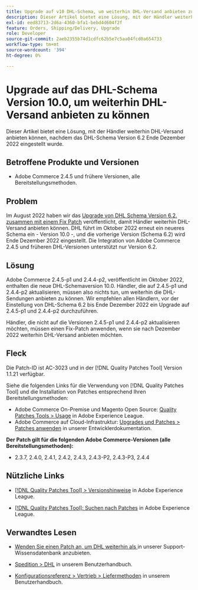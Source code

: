 ```yaml
---
title: Upgrade auf v10 DHL-Schema, um weiterhin DHL-Versand anbieten zu können
description: Dieser Artikel bietet eine Lösung, mit der Händler weiterhin DHL-Versand anbieten können, nachdem das DHL-Schema 6.2 im Dezember 2022 eingestellt wurde, indem sie auf Schema 10.0 aktualisieren oder den AC-3023-Patch anwenden.
exl-id: eed83713-2d6a-4360-bfa1-bebd4d604f2f
feature: Orders, Shipping/Delivery, Upgrade
role: Developer
source-git-commit: 2aeb2355b74d1cdfc62b5e7c5aa04fcd0a654733
workflow-type: tm+mt
source-wordcount: '394'
ht-degree: 0%

---
```


# Upgrade auf das DHL-Schema Version 10.0, um weiterhin DHL-Versand anbieten zu können

Dieser Artikel bietet eine Lösung, mit der Händler weiterhin DHL-Versand anbieten können, nachdem das DHL-Schema Version 6.2 Ende Dezember 2022 eingestellt wurde.

## Betroffene Produkte und Versionen

* Adobe Commerce 2.4.5 und frühere Versionen, alle Bereitstellungsmethoden.

## Problem

Im August 2022 haben wir das [Upgrade von DHL Schema Version 6.2. zusammen mit einem Fix Patch](https://experienceleague.adobe.com/docs/commerce-knowledge-base/kb/troubleshooting/miscellaneous/adobe-commerce-dhl-upgrade-patch.html?lang=de) veröffentlicht, damit Händler weiterhin DHL-Versand anbieten können. DHL führt im Oktober 2022 erneut ein neueres Schema ein - Version 10.0 -, und die vorherige Version (Schema 6.2) wird Ende Dezember 2022 eingestellt. Die Integration von Adobe Commerce 2.4.5 und früheren DHL-Versionen unterstützt nur Version 6.2.

## Lösung

Adobe Commerce 2.4.5-p1 und 2.4.4-p2, veröffentlicht im Oktober 2022, enthalten die neue DHL-Schemaversion 10.0. Händler, die auf 2.4.5-p1 und 2.4.4-p2 aktualisieren, müssen also nichts tun, um weiterhin die DHL-Sendungen anbieten zu können. Wir empfehlen allen Händlern, vor der Einstellung von DHL-Schema 6.2 bis Ende Dezember 2022 ein Upgrade auf 2.4.5-p1 und 2.4.4-p2 durchzuführen.

Händler, die nicht auf die Versionen 2.4.5-p1 und 2.4.4-p2 aktualisieren möchten, müssen einen Fix-Patch anwenden, wenn sie nach Dezember 2022 weiterhin DHL-Versand anbieten möchten.

## Fleck

Die Patch-ID ist AC-3023 und in der [!DNL Quality Patches Tool] Version 1.1.21 verfügbar.

Siehe die folgenden Links für die Verwendung von [!DNL Quality Patches Tool] und die Installation von Patches entsprechend Ihren Bereitstellungsmethoden:

* Adobe Commerce On-Premise und Magento Open Source: [Quality Patches Tools > Usage](https://experienceleague.adobe.com/docs/commerce-operations/tools/quality-patches-tool/usage.html?lang=de) in Adobe Experience League.
* Adobe Commerce auf Cloud-Infrastruktur: [Upgrades und Patches > Patches anwenden](https://experienceleague.adobe.com/de/docs/commerce-cloud-service/user-guide/develop/upgrade/apply-patches) in unserer Entwicklerdokumentation.

**Der Patch gilt für die folgenden Adobe Commerce-Versionen (alle Bereitstellungsmethoden):**

* 2.3.7, 2.4.0, 2.4.1, 2.4.2, 2.4.3, 2.4.3-P2, 2.4.3-P3, 2.4.4

## Nützliche Links

* [[!DNL Quality Patches Tool] > Versionshinweise](https://experienceleague.adobe.com/docs/commerce-operations/tools/quality-patches-tool/release-notes.html?lang=de) in Adobe Experience League.

* [[!DNL Quality Patches Tool]: Suchen nach Patches](https://experienceleague.adobe.com/tools/commerce-quality-patches/index.html?lang=de) in Adobe Experience League.

## Verwandtes Lesen

* [Wenden Sie einen Patch an, um DHL weiterhin als ](https://experienceleague.adobe.com/docs/commerce-knowledge-base/kb/troubleshooting/miscellaneous/adobe-commerce-dhl-upgrade-patch.html?lang=de) in unserer Support-Wissensdatenbank anzubieten.

* [Spedition > DHL](https://experienceleague.adobe.com/docs/commerce-admin/stores-sales/delivery/shipping-carriers/dhl.html?lang=de) in unserem Benutzerhandbuch.
* [Konfigurationsreferenz > Vertrieb > Liefermethoden](https://experienceleague.adobe.com/docs/commerce-admin/config/sales/delivery-methods.html?lang=de) in unserem Benutzerhandbuch.
